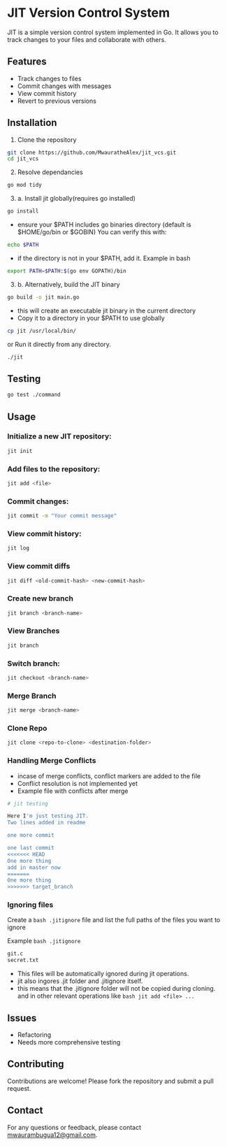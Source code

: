 # JIT Version Control System

JIT is a simple version control system implemented in Go. It allows you to track changes to your files and collaborate with others.

## Features

- Track changes to files
- Commit changes with messages
- View commit history
- Revert to previous versions

## Installation


1. Clone the repository
```bash
git clone https://github.com/MwauratheAlex/jit_vcs.git
cd jit_vcs
```

2. Resolve dependancies
```bash
go mod tidy
```

3. a. Install jit globally(requires go installed)
```bash
go install 
```
- ensure your $PATH includes go binaries directory (default is $HOME/go/bin or $GOBIN)
You can verify this with:
```bash
echo $PATH
```
- if the directory is not in your $PATH, add it. 
Example in bash
```bash
export PATH=$PATH:$(go env GOPATH)/bin
```

3. b. Alternatively, build the JIT binary
```bash
go build -o jit main.go
```

- this will create an executable jit binary in the current directory
 - Copy it to a directory in your $PATH to use globally
```bash
cp jit /usr/local/bin/
```

or Run it directly from any directory.
```bash
./jit
```

## Testing
```bash
go test ./command
```


## Usage

### Initialize a new JIT repository:

```bash
jit init
```

### Add files to the repository:

```bash
jit add <file>
```

### Commit changes:

```bash
jit commit -m "Your commit message"
```

### View commit history:

```bash
jit log
```

### View commit diffs

```bash
jit diff <old-commit-hash> <new-commit-hash>
```

### Create new branch

```bash
jit branch <branch-name>
```

### View Branches

```bash
jit branch
```

### Switch branch:

```bash
jit checkout <branch-name>
```

### Merge Branch

```bash
jit merge <branch-name>
```

### Clone Repo
```bash
jit clone <repo-to-clone> <destination-folder>
```

### Handling Merge Conflicts
- incase of merge conflicts, conflict markers are added to the file
- Conflict resolution is not implemented yet
- Example file with conflicts after merge

```bash
# jit testing

Here I'm just testing JIT.
Two lines added in readme

one more commit

one last commit
<<<<<<< HEAD
One more thing
add in master now
=======
One more thing
>>>>>>> target_branch
```

### Ignoring files

Create a ```bash .jitignore``` file and list the full paths of the files you want to ignore

Example ```bash .jitignore```

```bash .jitignore
git.c
secret.txt
```

- This files will be automatically ignored during jit operations.
- jit also ingores .jit folder and .jitignore itself.
- this means that the .jitignore folder will not be copied during cloning.
and in other relevant operations like ```bash jit add <file> ...```


## Issues
- Refactoring
- Needs more comprehensive testing


## Contributing

Contributions are welcome! Please fork the repository and submit a pull request.


## Contact

For any questions or feedback, please contact [mwaurambugua12@gmail.com](mailto:mwaurambugua12@gmail.com).

